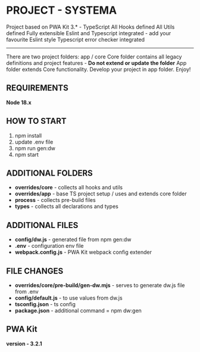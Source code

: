# PROJECT - SYSTEMA
Project based on PWA Kit 3.* - TypeScript
All Hooks defined
All Utils defined
Fully extensible
Eslint and Typescript integrated - add your favourite Eslint style
Typescript error checker integrated
_________________________________________________________________
There are two project folders: app / core
Core folder contains all legacy definitions and project features - **Do not extend or update the folder**
App folder extends Core functionality. Develop your project in app folder.
Enjoy!

## REQUIREMENTS
**Node 18.x**

## HOW TO START
1. npm install
2. update .env file
3. npm run gen:dw
4. npm start

## ADDITIONAL FOLDERS
- **overrides/core** - collects all hooks and utils
- **overrides/app** - base TS project setup / uses and extends core folder
- **process** - collects pre-build files
- **types** - collects all declarations and types

## ADDITIONAL FILES
- **config/dw.js** - generated file from npm gen:dw
- **.env** - configuration env file
- **webpack.config.js** - PWA Kit webpack config extender

## FILE CHANGES
- **overrides/core/pre-build/gen-dw.mjs** - serves to generate dw.js file from .env
- **config/default.js** - to use values from dw.js
- **tsconfig.json** - ts config
- **package.json** - additional command = npm dw:gen

## PWA Kit ##
**version - 3.2.1**